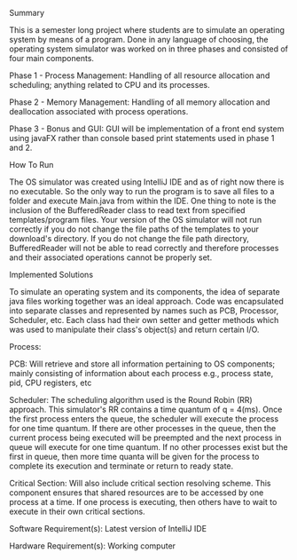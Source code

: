 Summary

This is a semester long project where students are to simulate an operating system by means of a program. Done in any language of choosing, the operating system simulator was worked on in three phases and consisted of four main components.

Phase 1 - Process Management: Handling of all resource allocation and scheduling; anything related to CPU and its processes.

Phase 2 - Memory Management: Handling of all memory allocation and deallocation associated with process operations.

Phase 3 - Bonus and GUI: GUI will be implementation of a front end system using javaFX rather than console based print statements used in phase 1 and 2. 

How To Run

The OS simulator was created using IntelliJ IDE and as of right now there is no executable. So the only way to run the program is to save all files to a folder and execute Main.java from within the IDE. One thing to note is the inclusion of the BufferedReader class to read text from specified templates/program files. Your version of the OS simulator will not run correctly if you do not change the file paths of the templates to your download's directory. If you do not change the file path directory, BufferedReader will not be able to read correctly and therefore processes and their associated operations cannot be properly set. 

Implemented Solutions

To simulate an operating system and its components, the idea of separate java files working together was an ideal approach. Code was encapsulated into separate classes and represented by names such as PCB, Processor, Scheduler, etc. Each class had their own setter and getter methods which was used to manipulate their class's object(s) and return certain I/O.

Process: 

PCB: Will retrieve and store all information pertaining to OS components; mainly consisting of information about each process e.g., process state, pid, CPU registers, etc

Scheduler: The scheduling algorithm used is the Round Robin (RR) approach. This simulator's RR contains a time quantum of q = 4(ms). Once the first process enters the queue, the scheduler will execute the process for one time quantum. If there are other processes in the queue, then the current process being executed will be preempted and the next process in queue will execute for one time quantum. If no other processes exist but the first in queue, then more time quanta will be given for the process to complete its execution and terminate or return to ready state.  

Critical Section: Will also include critical section resolving scheme. This component ensures that shared resources are to be accessed by one process at a time. If one process is executing, then others have to wait to execute in their own critical sections.

Software Requirement(s): Latest version of IntelliJ IDE

Hardware Requirement(s): Working computer
